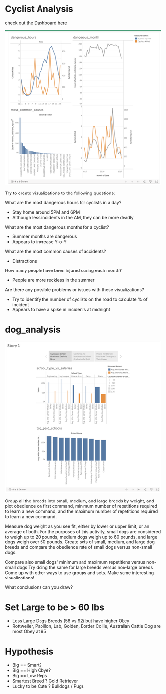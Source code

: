 # Cyclist Analysis
check out the Dashboard [here](https://public.tableau.com/views/cyclist_analysis/cyclist_analysis_dash?:language=en&:display_count=y&publish=yes&:origin=viz_share_link)

![sample](https://github.com/kevinclee26/tableau_analysis/blob/main/cyclist_sample.png?raw=true)

Try to create visualizations to the following questions:

What are the most dangerous hours for cyclists in a day?
* Stay home around 5PM and 6PM
* Although less incidents in the AM, they can be more deadly

What are the most dangerous months for a cyclist?
* Summer months are dangerous
* Appears to increase Y-o-Y

What are the most common causes of accidents?
* Distractions

How many people have been injured during each month?
* People are more reckless in the summer

Are there any possible problems or issues with these visualizations?
* Try to identify the number of cyclists on the road to calculate % of incident
* Appears to have a spike in incidents at midnight









# dog_analysis

![sample](https://github.com/kevinclee26/salary_analysis/blob/main/sample.png?raw=true)

Group all the breeds into small, medium, and large breeds by weight, and plot obedience on first command, minimum number of repetitions required to learn a new command, and the maximum number of repetitions required to learn a new command.

Measure dog weight as you see fit, either by lower or upper limit, or an average of both.
For the purposes of this activity, small dogs are considered to weigh up to 20 pounds, medium dogs weigh up to 60 pounds, and large dogs weigh over 60 pounds.
Create sets of small, medium, and large dog breeds and compare the obedience rate of small dogs versus non-small dogs.

Compare also small dogs' minimum and maximum repetitions versus non-small dogs
Try doing the same for large breeds versus non-large breeds
Come up with other ways to use groups and sets. Make some interesting visualizations!

What conclusions can you draw?

# Set Large to be > 60 lbs

* Less Large Dogs Breeds (58 vs 92) but have higher Obey
* Rottweiler, Papillon, Lab, Golden, Border Collie, Australian Cattle Dog are most Obey at 95


# Hypothesis

* Big == Smart? 
* Big == High Obye? 
* Big == Low Reps
* Smartest Breed ? Gold Retriever
* Lucky to be Cute ? Bulldogs / Pugs

